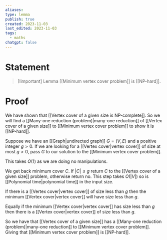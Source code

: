 ```yaml
---
aliases: 
type: lemma
publish: true
created: 2023-11-03
last_edited: 2023-11-03
tags:
  - maths
chatgpt: false
---
```

# Statement

> [!important] Lemma
> [[Minimum vertex cover problem]] is [[NP-hard]].

# Proof

We have shown that [[Vertex cover of a given size is NP-complete]]. So we will find a [[Many-one reduction (problem)|many-one reduction]] of [[Vertex cover of a given size]] to [[Minimum vertex cover problem]] to show it is [[NP-hard]].

Suppose we have an [[Graph|undirected graph]] $G = (V,E)$ and a positive integer $g > 0$. If we are looking for a [[Vertex cover|vertex cover]] of size at most $g > 0$, pass $G$ to our solution to the [[Minimum vertex cover problem]].

This takes $O(1)$ as we are doing no manipulations.

We get back minimum cover $C$. If $\vert C \vert \leq g$ return $C$ to the [[Vertex cover of a given size]] problem, otherwise return no. This step takes $O(\vert V \vert)$ so is [[Polynomial time|polynomial time]] in the input size. 

If there is a [[Vertex cover|vertex cover]] of size less than $g$ then the minimum [[Vertex cover|vertex cover]] will have size less than $g$.

Equally if the minimum [[Vertex cover|vertex cover]] has size less than $g$ then there is a [[Vertex cover|vertex cover]] of size less than $g$.

So we have that [[Vertex cover of a given size]] has a [[Many-one reduction (problem)|many-one reduction]] to [[Minimum vertex cover problem]]. Giving that [[Minimum vertex cover problem]] is [[NP-hard]].


